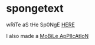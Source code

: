 # spongetext
wRiTe aS tHe Sp0NgE [HERE](https://spongee.herokuapp.com/)

I also made a [MoBiLe ApPlIcAtIoN](https://github.com/PanK0/SpongifyIt)
